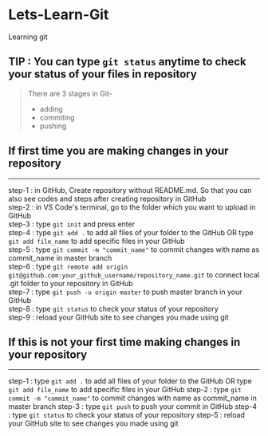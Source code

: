 # Lets-Learn-Git
Learning git

## TIP : You can type ```git status``` anytime to check your status of your files in repository

> There are 3 stages in Git-
> - adding
> - commiting
> - pushing

## If first time you are making changes in your repository
---
step-1 : in GitHub, Create repository without README.md. So that you can also see codes and steps after creating repository in GitHub<br>
step-2 : in VS Code's terminal, go to the folder which you want to upload in GitHub<br>
step-3 : type ```git init``` and press enter<br>
step-4 : type ```git add .``` to add all files of your folder to the GitHub OR type ```git add file_name``` to add specific files in your GitHub<br>
step-5 : type ```git commit -m "commit_name"``` to commit changes with name as commit_name in master branch<br>
step-6 : type ```git remote add origin git@github.com:your_github_username/repository_name.git``` to connect local .git folder to your repository in GitHub<br>
step-7 : type ```git push -u origin master``` to push master branch in your GitHub<br>
step-8 : type ```git status``` to check your status of your repository<br>
step-9 : reload your GitHub site to see changes you made using git<br>

## If this is not your first time making changes in your repository
---
step-1 : type ```git add .``` to add all files of your folder to the GitHub OR type ```git add file_name``` to add specific files in your GitHub
step-2 : type ```git commit -m "commit_name"``` to commit changes with name as commit_name in master branch
step-3 : type ```git push``` to push your commit in GitHub
step-4 : type ```git status``` to check your status of your repository
step-5 : reload your GitHub site to see changes you made using git
